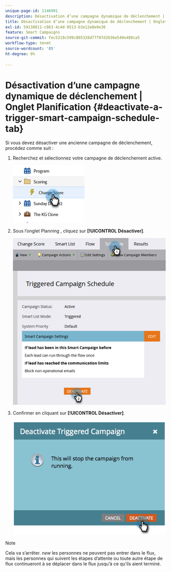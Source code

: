 ```yaml
---
unique-page-id: 1146991
description: Désactivation d’une campagne dynamique de déclenchement | Onglet Planification - Documents Marketo - Documentation du produit
title: Désactivation d’une campagne dynamique de déclenchement | Onglet Planification
exl-id: 59138811-c963-4c4d-9513-b3e12e8e9e38
feature: Smart Campaigns
source-git-commit: fec5219c599c805328d77797d2636e549e489ca5
workflow-type: tm+mt
source-wordcount: '85'
ht-degree: 0%

---
```


# Désactivation d’une campagne dynamique de déclenchement | Onglet Planification {#deactivate-a-trigger-smart-campaign-schedule-tab}

Si vous devez désactiver une ancienne campagne de déclenchement, procédez comme suit :

1. Recherchez et sélectionnez votre campagne de déclenchement active.

   ![](assets/deactivate-a-trigger-smart-campaign-schedule-tab-1.png)

1. Sous l’onglet Planning , cliquez sur **[!UICONTROL Désactiver]**.

   ![](assets/deactivate-a-trigger-smart-campaign-schedule-tab-2.png)

1. Confirmer en cliquant sur **[!UICONTROL Désactiver]**.

   ![](assets/deactivate-a-trigger-smart-campaign-schedule-tab-3.png)

>[!NOTE]
>
>Cela va s’arrêter. _new_ les personnes ne peuvent pas entrer dans le flux, mais les personnes qui suivent les étapes d’attente ou toute autre étape de flux continueront à se déplacer dans le flux jusqu’à ce qu’ils aient terminé.
